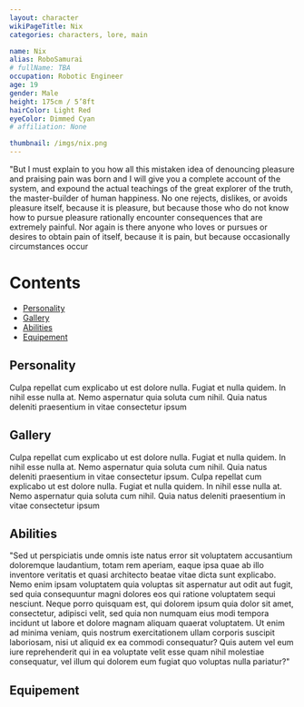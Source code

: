 ```yaml
---
layout: character
wikiPageTitle: Nix
categories: characters, lore, main

name: Nix
alias: RoboSamurai
# fullName: TBA
occupation: Robotic Engineer
age: 19
gender: Male
height: 175cm / 5’8ft
hairColor: Light Red
eyeColor: Dimmed Cyan
# affiliation: None

thumbnail: /imgs/nix.png
---
```


"But I must explain to you how all this mistaken idea of denouncing pleasure and praising pain was born and I will give you a complete account of the system, and expound the actual teachings of the great explorer of the truth, the master-builder of human happiness. No one rejects, dislikes, or avoids pleasure itself, because it is pleasure, but because those who do not know how to pursue pleasure rationally encounter consequences that are extremely painful. Nor again is there anyone who loves or pursues or desires to obtain pain of itself, because it is pain, but because occasionally circumstances occur

<h1>Contents </h1>

- [Personality](#personality)
- [Gallery](#gallery)
- [Abilities](#abilities)
- [Equipement](#equipement)


## Personality

Culpa repellat cum explicabo ut est dolore nulla. Fugiat et nulla quidem. In nihil esse nulla at. Nemo aspernatur quia soluta cum nihil. Quia natus deleniti praesentium in vitae consectetur ipsum

## Gallery

Culpa repellat cum explicabo ut est dolore nulla. Fugiat et nulla quidem. In nihil esse nulla at. Nemo aspernatur quia soluta cum nihil. Quia natus deleniti praesentium in vitae consectetur ipsum. Culpa repellat cum explicabo ut est dolore nulla. Fugiat et nulla quidem. In nihil esse nulla at. Nemo aspernatur quia soluta cum nihil. Quia natus deleniti praesentium in vitae consectetur ipsum

## Abilities

"Sed ut perspiciatis unde omnis iste natus error sit voluptatem accusantium doloremque laudantium, totam rem aperiam, eaque ipsa quae ab illo inventore veritatis et quasi architecto beatae vitae dicta sunt explicabo. Nemo enim ipsam voluptatem quia voluptas sit aspernatur aut odit aut fugit, sed quia consequuntur magni dolores eos qui ratione voluptatem sequi nesciunt. Neque porro quisquam est, qui dolorem ipsum quia dolor sit amet, consectetur, adipisci velit, sed quia non numquam eius modi tempora incidunt ut labore et dolore magnam aliquam quaerat voluptatem. Ut enim ad minima veniam, quis nostrum exercitationem ullam corporis suscipit laboriosam, nisi ut aliquid ex ea commodi consequatur? Quis autem vel eum iure reprehenderit qui in ea voluptate velit esse quam nihil molestiae consequatur, vel illum qui dolorem eum fugiat quo voluptas nulla pariatur?"

## Equipement